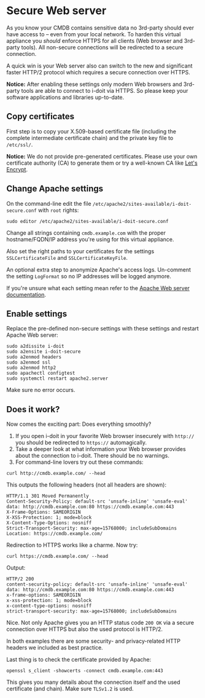 #   Secure Web server

As you know your CMDB contains sensitive data no 3rd-party should ever have access to – even from your local network. To harden this virtual appliance you _should_ enforce HTTPS for all clients (Web browser and 3rd-party tools). All non-secure connections will be redirected to a secure connection.

A quick win is your Web server also can switch to the new and significant faster HTTP/2 protocol which requires a secure connection over HTTPS.

**Notice:** After enabling these settings only modern Web browsers and 3rd-party tools are able to connect to i-doit via HTTPS. So please keep your software applications and libraries up-to-date.


##  Copy certificates

First step is to copy your X.509-based certificate file (including the complete intermediate certificate chain) and the private key file to `/etc/ssl/`.

**Notice:** We do not provide pre-generated certificates. Please use your own certificate authority (CA) to generate them or try a well-known CA like [Let's Encrypt](https://letsencrypt.org/).


##  Change Apache settings

On the command-line edit the file `/etc/apache2/sites-available/i-doit-secure.conf` with `root` rights:

~~~ {.bash}
sudo editor /etc/apache2/sites-available/i-doit-secure.conf
~~~

Change all strings containing `cmdb.example.com` with the proper hostname/FQDN/IP address you're using for this virtual appliance.

Also set the right paths to your certificates for the settings `SSLCertificateFile` and `SSLCertificateKeyFile`.

An optional extra step to anonymize Apache's access logs. Un-comment the setting `LogFormat` so no IP addresses will be logged anymore.

If you're unsure what each setting mean refer to the [Apache Web server documentation](https://httpd.apache.org/docs/2.4/en/).


##  Enable settings

Replace the pre-defined non-secure settings with these settings and restart Apache Web server:

~~~ {.bash}
sudo a2dissite i-doit
sudo a2ensite i-doit-secure
sudo a2enmod headers
sudo a2enmod ssl
sudo a2enmod http2
sudo apachectl configtest
sudo systemctl restart apache2.server
~~~

Make sure no error occurs.


##  Does it work?

Now comes the exciting part: Does everything smoothly?

1. If you open i-doit in your favorite Web browser insecurely with `http://` you should be redirected to `https://` automagically.
2. Take a deeper look at what information your Web browser provides about the connection to i-doit. There should be no warnings.
3. For command-line lovers try out these commands:

~~~ {.bash}
curl http://cmdb.example.com/ --head
~~~

This outputs the following headers (not all headers are shown):

~~~
HTTP/1.1 301 Moved Permanently
Content-Security-Policy: default-src 'unsafe-inline' 'unsafe-eval' data: http://cmdb.example.com:80 https://cmdb.example.com:443
X-Frame-Options: SAMEORIGIN
X-XSS-Protection: 1; mode=block
X-Content-Type-Options: nosniff
Strict-Transport-Security: max-age=15768000; includeSubDomains
Location: https://cmdb.example.com/
~~~

Redirection to HTTPS works like a charme. Now try:

~~~ {.bash}
curl https://cmdb.example.com/ --head
~~~

Output:

~~~
HTTP/2 200
content-security-policy: default-src 'unsafe-inline' 'unsafe-eval' data: http://cmdb.example.com:80 https://cmdb.example.com:443
x-frame-options: SAMEORIGIN
x-xss-protection: 1; mode=block
x-content-type-options: nosniff
strict-transport-security: max-age=15768000; includeSubDomains
~~~

Nice. Not only Apache gives you an HTTP status code `200 OK` via a secure connection over HTTPS but also the used protocol is HTTP/2.

In both examples there are some security- and privacy-related HTTP headers we included as best practice.

Last thing is to check the certificate provided by Apache:

~~~ {.bash}
openssl s_client -showcerts -connect cmdb.example.com:443
~~~

This gives you many details about the connection itself and the used certificate (and chain). Make sure `TLSv1.2` is used.
